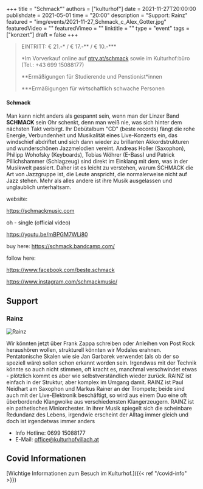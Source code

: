 +++
title = "Schmack“"
authors = ["kulturhof"]
date = 2021-11-27T20:00:00
publishdate = 2021-05-01
time = "20:00"
description = "Support: Rainz"
featured = "img/events/2021-11-27_Schmack_c_Alex_Gotter.jpg"
featuredVideo = ""
featuredVimeo = ""
linktitle = ""
type = "event"
tags = ["konzert"]
draft = false
+++

>
> EINTRITT: € 21.-\* / € 17.-\*\* / € 10.-\*\*\*
>
> \*Im Vorverkauf online auf [ntry.at/schmack](https://ntry.at/schmack) sowie im Kulturhof:büro (Tel.: +43 699 15088177)
> 
> \*\*Ermäßigungen für Studierende und Penstionist\*innen
> 
> \*\*\*Ermäßigungen für wirtschaftlich schwache Personen

#### Schmack

Man kann nicht anders als gespannt sein, wenn man der Linzer Band **SCHMACK** sein Ohr schenkt, denn man weiß nie, was sich hinter dem nächsten Takt verbirgt.
Ihr Debütalbum "CD" (beste records) fängt die rohe Energie, Verbundenheit und Musikalität eines Live-Konzerts ein, das windschief abdriftet und sich dann wieder zu brillanten Akkordstrukturen und wunderschönen Jazzmelodien vereint. Andreas Holler (Saxophon), Philipp Wohofsky (Keyboards), Tobias Wöhrer (E-Bass) und Patrick Pillichshammer (Schlagzeug) sind direkt im Einklang mit dem, was in der Musikwelt passiert. Daher ist es leicht zu verstehen, warum SCHMACK die Art von Jazzgruppe ist, die Leute anspricht, die normalerweise nicht auf Jazz stehen. Mehr als alles andere ist ihre Musik ausgelassen und unglaublich unterhaltsam.

website:

https://schmackmusic.com

oh - single (official video)

https://youtu.be/mBPGM7WLi80

buy here:
https://schmack.bandcamp.com/

follow here:

https://www.facebook.com/beste.schmack

https://www.instagram.com/schmackmusic/


## Support

### Rainz

![Rainz](/img/events/2021-11-27_Rainz.jpeg)

Wir könnten jetzt über Frank Zappa schreiben oder Anleihen von Post Rock heraushören wollen, strukturell könnten wir Modales erahnen. Pentatonische Skalen wie sie Jan Garbarek verwendet (als ob der so speziell wäre) sollen schon erkannt worden sein. Irgendwas mit der Technik könnte so auch nicht stimmen, oft kracht es, manchmal verschwindet etwas - plötzlich kommt es aber wie selbstverständlich wieder zurück. RAINZ ist einfach in der Struktur, aber komplex im Umgang damit. RAINZ ist Paul Neidhart am Saxophon und Markus Rainer an der Trompete; beide sind auch mit der Live-Elektronik beschäftigt, so wird aus einem Duo eine oft überbordende Klangwolke aus verschiedensten Klangerzeugern. RAINZ ist ein pathetisches Miniorchester.
In ihrer Musik spiegelt sich die scheinbare Redundanz des Lebens, irgendwie erscheint der Alltag immer gleich und doch ist irgendetwas immer anders



- Info Hotline: 0699 15088177 
- E-Mail: office@kulturhofvillach.at

## Covid Informationen

[Wichtige Informationen zum Besuch im Kulturhof.]({{< ref "/covid-info" >}})
